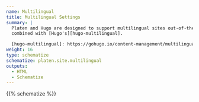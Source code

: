 ```yaml
---
name: Multilingual
title: Multilingual Settings
summary: |
  Platen and Hugo are designed to support multilingual sites out-of-the-box. These settings are
  combined with [Hugo's][hugo-multilingual].

  [hugo-multilingual]: https://gohugo.io/content-management/multilingual/
weight: 16
type: schematize
schematize: platen.site.multilingual
outputs:
  - HTML
  - Schematize
---
```


{{% schematize %}}
